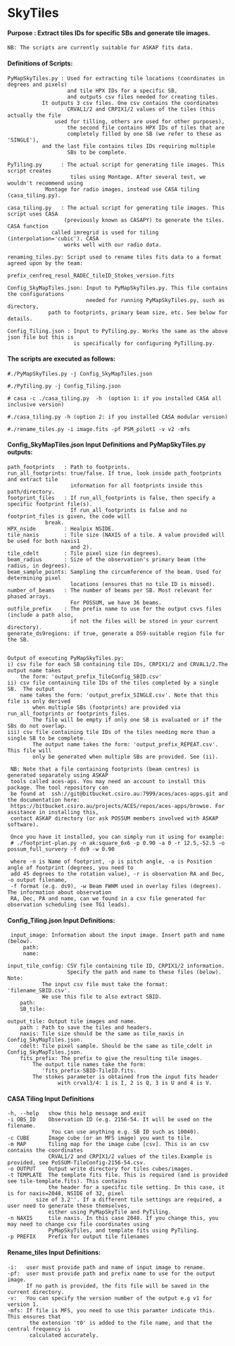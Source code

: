 # SkyTiles

#### Purpose : Extract tiles IDs for specific SBs and generate tile images.
    NB: The scripts are currently suitable for ASKAP fits data. 

#### Definitions of Scripts: 

	PyMapSkyTiles.py : Used for extracting tile locations (coordinates in degrees and pixels) 
                       and tile HPX IDs for a specific SB, 
                       and outputs csv files needed for creating tiles.  
			   It outputs 3 csv files. One csv contains the coordinates  
                       CRVAL1/2 and CRPIX1/2 values of the tiles (this actually the file
		           used for tilling, others are used for other purposes), 
                       the second file contains HPX IDs of tiles that are 
                       completely filled by one SB (we refer to these as 'SINGLE'),
			   and the last file contains tiles IDs requiring multiple 
                       SBs to be complete. 

	PyTiling.py      : The actual script for generating tile images. This script creates 
                        tiles using Montage. After several test, we wouldn't recommend using 
			    Montage for radio images, instead use CASA tiling (casa_tiling.py).      

    casa_tiling.py   : The actual script for generating tile images. This script uses CASA
	                  (previously known as CASAPY) to generate the tiles. CASA function 
		          called imregrid is used for tiling (interpolation='cubic'). CASA
	                  works well with our radio data.

    renaming_tiles.py: Script used to rename tiles fits data to a format agreed upon by the team:
	                   prefix_cenfreq_resol_RADEC_tileID_Stokes_version.fits
	
	Config_SkyMapTiles.json: Input to PyMapSkyTiles.py. This file contains the configurations 
                             needed for running PyMapSkyTiles.py, such as directory,
				 path to footprints, primary beam size, etc. See below for details. 
	
	Config_Tiling.json : Input to PyTiling.py. Works the same as the above json file but this is
                         is specifically for configuring PyTilling.py.   

#### The scripts are executed as follows:

	#./PyMapSkyTiles.py -j Config_SkyMapTiles.json
							
	#./PyTiling.py -j Config_Tiling.json	

    # casa -c ./casa_tiling.py  -h  (option 1: if you installed CASA all inclusive version) 
    
    #./casa_tiling.py -h (option 2: if you installed CASA modular version) 
  
    #./rename_tiles.py -i image.fits -pf PSM_pilot1 -v v2 -mfs
							

#### Config_SkyMapTiles.json Input Definitions and PyMapSkyTiles.py outputs:

    path_footprints   : Path to footprints.
    run_all_footprints: true/false. If true, look inside path_footprints and extract tile 
                        information for all footprints inside this path/directory. 
    footprint_files   : If run_all_footprints is false, then specify a specific footprint file(s). 
                        If run_all_footprints is false and no footprint_files is given, the code will
			    break.
    HPX_nside         : Healpix NSIDE.  
    tile_naxis        : Tile size (NAXIS of a tile. A value provided will be used for both naxis1 
                        and 2).
    tile_cdelt        : Tile pixel size (in degrees).
    beam_radius       : Size of the observation's primary beam (the radius, in degrees).
    beam_sample_points: Sampling the circumference of the beam. Used for determining pixel 
                        locations (ensures that no tile ID is missed). 
    number_of_beams   : The number of beams per SB. Most relevant for phased arrays. 
                        For POSSUM, we have 36 beams.
    outfile_prefix    : The prefix name to use for the output csvs files (include a path also, 
                        if not the files will be stored in your current directory).
    generate_ds9regions: if true, generate a DS9-suitable region file for the SB. 
     
    
    Output of executing PyMapSkyTiles.py: 
    i) csv file for each SB containing tile IDs, CRPIX1/2 and CRVAL1/2.The output name takes 
		the form: 'output_prefix_TileConfig_SBID.csv'
    ii) csv file containing tile IDs of the tiles completed by a single SB.  The output 
		name takes the form: 'output_prefix_SINGLE.csv'. Note that this file is only derived
            when multiple SBs (footprints) are provided via run_all_footprints or footprints_files. 
	        The file will be empty if only one SB is evaluated or if the SBs do not overlap. 
    iii) csv file containing tile IDs of the tiles needing more than a single SB to be complete. 
            The output name takes the form: 'output_prefix_REPEAT.csv'. This file will 
	        only be generated when multiple SBs are provided. See (ii).

     NB: Note that a file containing footprints (beam centres) is generated separately using ASKAP 
     tools called aces-aps. You may need an account to install this package. The tool repository can
     be found at  ssh://git@bitbucket.csiro.au:7999/aces/aces-apps.git and the documentation here: 
     https://bitbucket.csiro.au/projects/ACES/repos/aces-apps/browse. For assitance in installing this, 
     contact ASKAP directory (or ask POSSUM members involved with ASKAP software).

     Once you have it installed, you can simply run it using for example:
     # ./footprint-plan.py -n ak:square_6x6 -p 0.90 -a 0 -r 12.5,-52.5 -o possum_full_survery -f ds9 -w 0.90

     where -n is Name of footprint, -p is pitch angle, -a is Position angle of footprint (degrees, you need to 
     add 45 degrees to the rotation value), -r is observation RA and Dec, -o output filename, 
     -f format (e.g. ds9), -w Beam FWHM used in overlay files (degrees).  The information about observation
     RA, Dec, PA and name, can we found in a csv file generated for observation scheduling (see TG1 leads).
  
									  

#### Config_Tiling.json Input Definitions:

     input_image: Information about the input image. Insert path and name (below).
         path: 
         name: 
		 
    input_tile_config: CSV file containing tile ID, CRPIX1/2 information. 
                       Specify the path and name to these files (below). Note: 
		       The input csv file must take the format: 'filename_SBID.csv'. 
		       We use this file to also extract SBID. 
        path:
        SB_tile:
   
    output_tile: Output tile images and name. 
        path : Path to save the tiles and headers.
        naxis: Tile size should be the same as tile_naxis in Config_SkyMapTiles.json.
        cdelt: Tile pixel sample. Should be the same as tile_cdelt in Config_SkyMapTiles.json.
        fits_prefix: The prefix to give the resulting tile images.         
			The output tile names take the form: 
		       'fits_prefix-SBID-TileID.fits.     
			The stokes parameter is obtained from the input fits header
                    with crval3/4: 1 is I, 2 is Q, 3 is U and 4 is V.
					 

#### CASA Tiling Input Definitions

    -h, --help   show this help message and exit
    -i OBS_ID    Observation ID (e.g. 2156-54. It will be used on the filename. 
                  You can use anything e.g. SB ID such as 10040).
    -c CUBE      Image cube (or an MFS image) you want to tile. 
    -m MAP       Tiling map for the image cube [csv]. This is an csv contains the coordinates  
                 CRVAL1/2 and CRPIX1/2 values of the tiles.Example is provided, see PoSSUM-TileConfig-2156-54.csv.
    -o OUTPUT    Output write directory for tiles cubes/images.
    -t TEMPLATE  The template fits file. This is required (and is provided see tile-template.fits). This contains 
                 the header for a specific tile setting. In this case, it is for naxis=2048, NSIDE of 32, pixel
		     size of 3.2''. If a different tile settings are required, a user need to generate these themselves,
                 either using PyMapSkyTile and PyTiling.
    -n NAXIS     tile naxis. In this case 2048. If you change this, you may need to change csv file coordinates using
                 PyMapSkyTiles, and template fits using PyTiling.
    -p PREFIX    Prefix for output tile filenames

#### Rename_tiles Input Definitions:

    -i:   user must provide path and name of input image to rename.
    -pf:  user must provide path and prefix name to use for the output image. 
          If no path is provided, the fits file will be saved in the current directory.
    -v:   You can specify the version number of the output e.g v1 for version 1.
    -mfs: If file is MFS, you need to use this paramter indicate this. This ensures that
           the extension 't0' is added to the file name, and that the central frequency is 
           calculated accurately.

